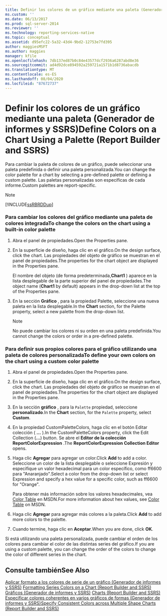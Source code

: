 ```yaml
---
title: Definir los colores de un gráfico mediante una paleta (Generador de informes y SSRS) | Microsoft Docs
ms.custom: ''
ms.date: 06/13/2017
ms.prod: sql-server-2014
ms.reviewer: ''
ms.technology: reporting-services-native
ms.topic: conceptual
ms.assetid: d95efc22-5a32-43d4-9bd2-12753e7fd395
author: maggiesMSFT
ms.author: maggies
manager: kfile
ms.openlocfilehash: 7db137ed87b0c84e43577dcf2936a6287abd8e36
ms.sourcegitcommit: ad4d92dce894592a259721a1571b1d8736abacdb
ms.translationtype: MT
ms.contentlocale: es-ES
ms.lasthandoff: 08/04/2020
ms.locfileid: "87672737"
---
```

# <a name="define-colors-on-a-chart-using-a-palette-report-builder-and-ssrs"></a><span data-ttu-id="756b5-102">Definir los colores de un gráfico mediante una paleta (Generador de informes y SSRS)</span><span class="sxs-lookup"><span data-stu-id="756b5-102">Define Colors on a Chart Using a Palette (Report Builder and SSRS)</span></span>
  <span data-ttu-id="756b5-103">Para cambiar la paleta de colores de un gráfico, puede seleccionar una paleta predefinida o definir una paleta personalizada.</span><span class="sxs-lookup"><span data-stu-id="756b5-103">You can change the color palette for a chart by selecting a pre-defined palette or defining a custom palette.</span></span> <span data-ttu-id="756b5-104">Las paletas personalizadas son específicas de cada informe.</span><span class="sxs-lookup"><span data-stu-id="756b5-104">Custom palettes are report-specific.</span></span>  
  
> [!NOTE]  
>  [!INCLUDE[ssRBRDDup](../../includes/ssrbrddup-md.md)]  
  
### <a name="to-change-the-colors-on-the-chart-using-a-built-in-color-palette"></a><span data-ttu-id="756b5-105">Para cambiar los colores del gráfico mediante una paleta de colores integrada</span><span class="sxs-lookup"><span data-stu-id="756b5-105">To change the colors on the chart using a built-in color palette</span></span>  
  
1.  <span data-ttu-id="756b5-106">Abra el panel de propiedades.</span><span class="sxs-lookup"><span data-stu-id="756b5-106">Open the Properties pane.</span></span>  
  
2.  <span data-ttu-id="756b5-107">En la superficie de diseño, haga clic en el gráfico.</span><span class="sxs-lookup"><span data-stu-id="756b5-107">On the design surface, click the chart.</span></span> <span data-ttu-id="756b5-108">Las propiedades del objeto de gráfico se muestran en el panel de propiedades.</span><span class="sxs-lookup"><span data-stu-id="756b5-108">The properties for the chart object are displayed in the Properties pane.</span></span>  
  
     <span data-ttu-id="756b5-109">El nombre del objeto (de forma predeterminada,**Chart1** ) aparece en la lista desplegable de la parte superior del panel de propiedades.</span><span class="sxs-lookup"><span data-stu-id="756b5-109">The object name (**Chart1** by default) appears in the drop-down list at the top of the Properties pane.</span></span>  
  
3.  <span data-ttu-id="756b5-110">En la sección **Gráfico** , para la propiedad Palette, seleccione una nueva paleta en la lista desplegable.</span><span class="sxs-lookup"><span data-stu-id="756b5-110">In the **Chart** section, for the Palette property, select a new palette from the drop-down list.</span></span>  
  
    > [!NOTE]  
    >  <span data-ttu-id="756b5-111">No puede cambiar los colores ni su orden en una paleta predefinida.</span><span class="sxs-lookup"><span data-stu-id="756b5-111">You cannot change the colors or order in a pre-defined palette.</span></span>  
  
### <a name="to-define-your-own-colors-on-the-chart-using-a-custom-color-palette"></a><span data-ttu-id="756b5-112">Para definir sus propios colores para el gráfico utilizando una paleta de colores personalizada</span><span class="sxs-lookup"><span data-stu-id="756b5-112">To define your own colors on the chart using a custom color palette</span></span>  
  
1.  <span data-ttu-id="756b5-113">Abra el panel de propiedades.</span><span class="sxs-lookup"><span data-stu-id="756b5-113">Open the Properties pane.</span></span>  
  
2.  <span data-ttu-id="756b5-114">En la superficie de diseño, haga clic en el gráfico.</span><span class="sxs-lookup"><span data-stu-id="756b5-114">On the design surface, click the chart.</span></span> <span data-ttu-id="756b5-115">Las propiedades del objeto de gráfico se muestran en el panel de propiedades.</span><span class="sxs-lookup"><span data-stu-id="756b5-115">The properties for the chart object are displayed in the Properties pane.</span></span>  
  
3.  <span data-ttu-id="756b5-116">En la sección **gráfico** , para la `Palette` propiedad, seleccione **personalizado**.</span><span class="sxs-lookup"><span data-stu-id="756b5-116">In the **Chart** section, for the `Palette` property, select **Custom**.</span></span>  
  
4.  <span data-ttu-id="756b5-117">En la propiedad CustomPaletteColors, haga clic en el botón Editar colección ( **...** ).</span><span class="sxs-lookup"><span data-stu-id="756b5-117">In the CustomPaletteColors property, click the Edit Collection (**...**) button.</span></span> <span data-ttu-id="756b5-118">Se abre el **Editor de la colección ReportColorExpression** .</span><span class="sxs-lookup"><span data-stu-id="756b5-118">The **ReportColorExpression Collection Editor** opens.</span></span>  
  
5.  <span data-ttu-id="756b5-119">Haga clic **Agregar** para agregar un color.</span><span class="sxs-lookup"><span data-stu-id="756b5-119">Click **Add** to add a color.</span></span> <span data-ttu-id="756b5-120">Seleccione un color de la lista desplegable o seleccione Expresión y especifique un valor hexadecimal para un color específico, como ff6600 para "Anaranjado".</span><span class="sxs-lookup"><span data-stu-id="756b5-120">Select a color from the drop-down list or select Expression and specify a hex value for a specific color, such as ff6600 for "Orange".</span></span>  
  
     <span data-ttu-id="756b5-121">Para obtener más información sobre los valores hexadecimales, vea [Color Table](https://go.microsoft.com/fwlink/?linkid=9258) en MSDN.</span><span class="sxs-lookup"><span data-stu-id="756b5-121">For more information about hex values, see [Color Table](https://go.microsoft.com/fwlink/?linkid=9258) on MSDN.</span></span>  
  
6.  <span data-ttu-id="756b5-122">Haga clic **Agregar** para agregar más colores a la paleta.</span><span class="sxs-lookup"><span data-stu-id="756b5-122">Click **Add** to add more colors to the palette.</span></span>  
  
7.  <span data-ttu-id="756b5-123">Cuando termine, haga clic en **Aceptar**.</span><span class="sxs-lookup"><span data-stu-id="756b5-123">When you are done, click **OK**.</span></span>  
  
 <span data-ttu-id="756b5-124">Si está utilizando una paleta personalizada, puede cambiar el orden de los colores para cambiar el color de las distintas series del gráfico.</span><span class="sxs-lookup"><span data-stu-id="756b5-124">If you are using a custom palette, you can change the order of the colors to change the color of different series in the chart.</span></span>  
  
## <a name="see-also"></a><span data-ttu-id="756b5-125">Consulte también</span><span class="sxs-lookup"><span data-stu-id="756b5-125">See Also</span></span>  
 <span data-ttu-id="756b5-126">[Aplicar formato a los colores de serie de un gráfico &#40;Generador de informes y SSRS&#41;](formatting-series-colors-on-a-chart-report-builder-and-ssrs.md) </span><span class="sxs-lookup"><span data-stu-id="756b5-126">[Formatting Series Colors on a Chart &#40;Report Builder and SSRS&#41;](formatting-series-colors-on-a-chart-report-builder-and-ssrs.md) </span></span>  
 <span data-ttu-id="756b5-127">[Gráficos &#40;Generador de informes y SSRS&#41;](charts-report-builder-and-ssrs.md) </span><span class="sxs-lookup"><span data-stu-id="756b5-127">[Charts &#40;Report Builder and SSRS&#41;](charts-report-builder-and-ssrs.md) </span></span>  
 [<span data-ttu-id="756b5-128">Especificar colores coherentes en varios gráficos de formas &#40;Generador de informes y SSRS&#41;</span><span class="sxs-lookup"><span data-stu-id="756b5-128">Specify Consistent Colors across Multiple Shape Charts &#40;Report Builder and SSRS&#41;</span></span>](shape-charts-report-builder-and-ssrs.md)  
  
  
